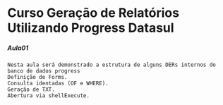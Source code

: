 # Curso Geração de Relatórios Utilizando Progress Datasul

##### Aula01
	Nesta aula será demonstrado a estrutura de alguns DERs internos do banco de dados progress
	Definição de Forms.
	Consulta identadas (OF e WHERE).
	Geração de TXT.
	Abertura via shellExecute.
